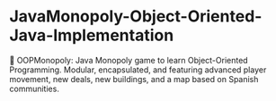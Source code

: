 # JavaMonopoly-Object-Oriented-Java-Implementation
🎲 OOPMonopoly: Java Monopoly game to learn Object-Oriented Programming. Modular, encapsulated, and featuring advanced player movement, new deals, new buildings, and a map based on Spanish communities. 
